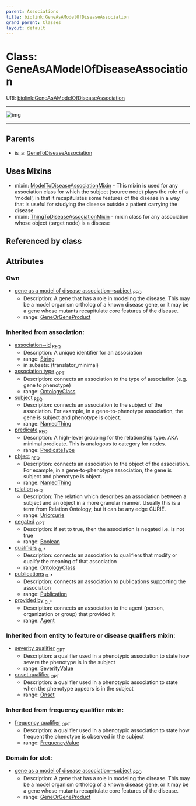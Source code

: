 ```yaml
---
parent: Associations
title: biolink:GeneAsAModelOfDiseaseAssociation
grand_parent: Classes
layout: default
---
```


# Class: GeneAsAModelOfDiseaseAssociation




URI: [biolink:GeneAsAModelOfDiseaseAssociation](https://w3id.org/biolink/vocab/GeneAsAModelOfDiseaseAssociation)


---

![img](http://yuml.me/diagram/nofunky;dir:TB/class/[ThingToDiseaseAssociationMixin],[SeverityValue],[Publication],[OntologyClass],[Onset],[NamedThing],[ModelToDiseaseAssociationMixin],[GeneToDiseaseAssociation],[GeneOrGeneProduct],[GeneOrGeneProduct]%3Csubject%201..1-%20[GeneAsAModelOfDiseaseAssociation%7Cid(i):string;predicate(i):predicate_type;relation(i):uriorcurie;negated(i):boolean%20%3F],[GeneAsAModelOfDiseaseAssociation]uses%20-.-%3E[ModelToDiseaseAssociationMixin],[GeneAsAModelOfDiseaseAssociation]uses%20-.-%3E[ThingToDiseaseAssociationMixin],[GeneToDiseaseAssociation]%5E-[GeneAsAModelOfDiseaseAssociation],[FrequencyValue],[Agent])

---


## Parents

 *  is_a: [GeneToDiseaseAssociation](GeneToDiseaseAssociation.md)

## Uses Mixins

 *  mixin: [ModelToDiseaseAssociationMixin](ModelToDiseaseAssociationMixin.md) - This mixin is used for any association class for which the subject (source node) plays the role of a 'model', in that it recapitulates some features of the disease in a way that is useful for studying the disease outside a patient carrying the disease
 *  mixin: [ThingToDiseaseAssociationMixin](ThingToDiseaseAssociationMixin.md) - mixin class for any association whose object (target node) is a disease

## Referenced by class


## Attributes


### Own

 * [gene as a model of disease association➞subject](gene_as_a_model_of_disease_association_subject.md)  <sub>REQ</sub>
    * Description: A gene that has a role in modeling the disease. This may be a model organism ortholog of a known disease gene, or it may be a gene whose mutants recapitulate core features of the disease.
    * range: [GeneOrGeneProduct](GeneOrGeneProduct.md)

### Inherited from association:

 * [association➞id](association_id.md)  <sub>REQ</sub>
    * Description: A unique identifier for an association
    * range: [String](types/String.md)
    * in subsets: (translator_minimal)
 * [association type](association_type.md)  <sub>OPT</sub>
    * Description: connects an association to the type of association (e.g. gene to phenotype)
    * range: [OntologyClass](OntologyClass.md)
 * [subject](subject.md)  <sub>REQ</sub>
    * Description: connects an association to the subject of the association. For example, in a gene-to-phenotype association, the gene is subject and phenotype is object.
    * range: [NamedThing](NamedThing.md)
 * [predicate](predicate.md)  <sub>REQ</sub>
    * Description: A high-level grouping for the relationship type. AKA minimal predicate. This is analogous to category for nodes.
    * range: [PredicateType](types/PredicateType.md)
 * [object](object.md)  <sub>REQ</sub>
    * Description: connects an association to the object of the association. For example, in a gene-to-phenotype association, the gene is subject and phenotype is object.
    * range: [NamedThing](NamedThing.md)
 * [relation](relation.md)  <sub>REQ</sub>
    * Description: The relation which describes an association between a subject and an object in a more granular manner. Usually this is a term from Relation Ontology, but it can be any edge CURIE.
    * range: [Uriorcurie](types/Uriorcurie.md)
 * [negated](negated.md)  <sub>OPT</sub>
    * Description: if set to true, then the association is negated i.e. is not true
    * range: [Boolean](types/Boolean.md)
 * [qualifiers](qualifiers.md)  <sub>0..*</sub>
    * Description: connects an association to qualifiers that modify or qualify the meaning of that association
    * range: [OntologyClass](OntologyClass.md)
 * [publications](publications.md)  <sub>0..*</sub>
    * Description: connects an association to publications supporting the association
    * range: [Publication](Publication.md)
 * [provided by](provided_by.md)  <sub>0..*</sub>
    * Description: connects an association to the agent (person, organization or group) that provided it
    * range: [Agent](Agent.md)

### Inherited from entity to feature or disease qualifiers mixin:

 * [severity qualifier](severity_qualifier.md)  <sub>OPT</sub>
    * Description: a qualifier used in a phenotypic association to state how severe the phenotype is in the subject
    * range: [SeverityValue](SeverityValue.md)
 * [onset qualifier](onset_qualifier.md)  <sub>OPT</sub>
    * Description: a qualifier used in a phenotypic association to state when the phenotype appears is in the subject
    * range: [Onset](Onset.md)

### Inherited from frequency qualifier mixin:

 * [frequency qualifier](frequency_qualifier.md)  <sub>OPT</sub>
    * Description: a qualifier used in a phenotypic association to state how frequent the phenotype is observed in the subject
    * range: [FrequencyValue](FrequencyValue.md)

### Domain for slot:

 * [gene as a model of disease association➞subject](gene_as_a_model_of_disease_association_subject.md)  <sub>REQ</sub>
    * Description: A gene that has a role in modeling the disease. This may be a model organism ortholog of a known disease gene, or it may be a gene whose mutants recapitulate core features of the disease.
    * range: [GeneOrGeneProduct](GeneOrGeneProduct.md)
